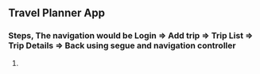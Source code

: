 ## Travel Planner App

### Steps, The navigation would be Login => Add trip => Trip List => Trip Details => Back using segue and navigation controller

1. 